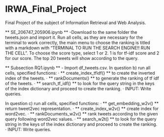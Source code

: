 # IRWA_Final_Project
Final Project of the subject of Information Retrieval and Web Analysis.

** SE_206747_205906.ipynb ** -Download to the same folder the tweets.json and import it.
 Run all cells, as they are necessary for the terminal to work correctly, the main menu to choose the ranking is titled with a markdown with “TERMINAL TO RUN THE SEARCH ENGINE!! RUN THE CELL”. To choose the score type, select 1 or 2. 1 is for tf-idf score and 2 for our score. The top 20 tweets will show according to the query.

** Subsection RQ1.ipynb ** - Import df_tweets.csv.
  In question b) run all cells, specified functions:
    · ** create_index_tfidf() ** to create the inverted index of the tweets.
    · ** rankDocuments() ** to generate the ranking of tf idf of the tweets.
    · ** search_tf_idf() ** to look for the query string in the keys of the index dictionary and proceed to create the ranking.
    · INPUT: Write queries.
   
  In question c) run all cells, specified functions:
    · ** get_embedding_w2v() ** return tweet2vec representation.
    · ** create_index_w2v() ** create index for word2vec.
    · ** rankDocuments_w2v() ** rank tweets according to the given query following word2vec values.
    · ** search_w2t() ** to look for the query string in the keys of the index dictionary and proceed to create the ranking.
    · INPUT: Write queries.
